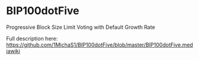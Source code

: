 # BIP100dotFive
Progressive Block Size Limit Voting with Default Growth Rate

Full description here:<br>
https://github.com/1MichaS1/BIP100dotFive/blob/master/BIP100dotFive.mediawiki
